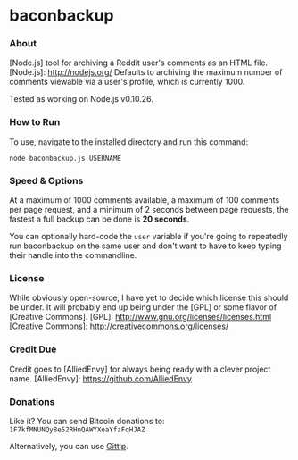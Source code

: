 baconbackup
===========

### About ###
[Node.js] tool for archiving a Reddit user's comments as an HTML file.
[Node.js]: http://nodejs.org/
Defaults to archiving the maximum number of comments viewable via a user's profile, which is currently 1000.

Tested as working on Node.js v0.10.26.

### How to Run ###
To use, navigate to the installed directory and run this command:

    node baconbackup.js USERNAME
	
### Speed & Options ###

At a maximum of 1000 comments available, a maximum of 100 comments per page request, and a minimum of 2 seconds between page requests, the fastest a full backup can be done is **20 seconds**.

You can optionally hard-code the `user` variable if you're going to repeatedly run baconbackup on the same user and don't want to have to keep typing their handle into the commandline.
    
### License ###
While obviously open-source, I have yet to decide which license this should be under.  It will probably end up being under the [GPL] or some flavor of [Creative Commons].
[GPL]: http://www.gnu.org/licenses/licenses.html
[Creative Commons]: http://creativecommons.org/licenses/

### Credit Due ###

Credit goes to [AlliedEnvy] for always being ready with a clever project name.
[AlliedEnvy]: https://github.com/AlliedEnvy

### Donations ###
Like it?  You can send Bitcoin donations to: `1F7kfMNUNQy8e52RHnQAWYXeaYfzFqHJAZ`

Alternatively, you can use [Gittip](https://www.gittip.com/Wingman4l7/).
